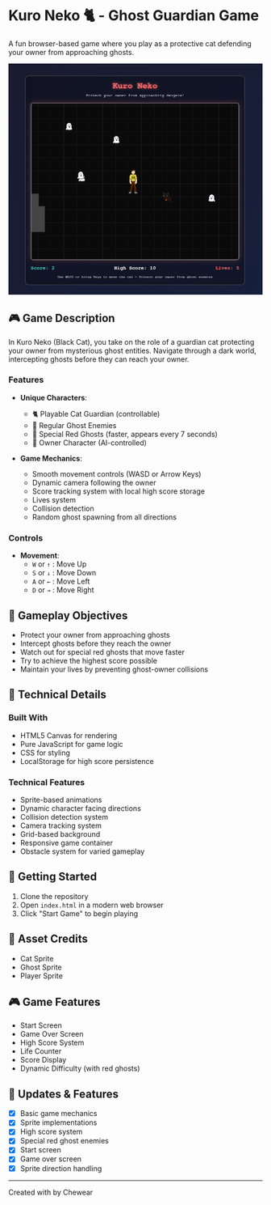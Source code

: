# Kuro Neko 🐈 - Ghost Guardian Game

A fun browser-based game where you play as a protective cat defending your owner from approaching ghosts.

![Game Preview](asset/preview.png)

## 🎮 Game Description

In Kuro Neko (Black Cat), you take on the role of a guardian cat protecting your owner from mysterious ghost entities. Navigate through a dark world, intercepting ghosts before they can reach your owner.

### Features

- **Unique Characters**:
  - 🐈 Playable Cat Guardian (controllable)
  - 👻 Regular Ghost Enemies
  - 🔴 Special Red Ghosts (faster, appears every 7 seconds)
  - 👤 Owner Character (AI-controlled)

- **Game Mechanics**:
  - Smooth movement controls (WASD or Arrow Keys)
  - Dynamic camera following the owner
  - Score tracking system with local high score storage
  - Lives system
  - Collision detection
  - Random ghost spawning from all directions

### Controls

- **Movement**:
  - `W` or `↑` : Move Up
  - `S` or `↓` : Move Down
  - `A` or `←` : Move Left
  - `D` or `→` : Move Right

## 🎯 Gameplay Objectives

- Protect your owner from approaching ghosts
- Intercept ghosts before they reach the owner
- Watch out for special red ghosts that move faster
- Try to achieve the highest score possible
- Maintain your lives by preventing ghost-owner collisions

## 🔧 Technical Details

### Built With

- HTML5 Canvas for rendering
- Pure JavaScript for game logic
- CSS for styling
- LocalStorage for high score persistence

### Technical Features

- Sprite-based animations
- Dynamic character facing directions
- Collision detection system
- Camera tracking system
- Grid-based background
- Responsive game container
- Obstacle system for varied gameplay

## 🚀 Getting Started

1. Clone the repository
2. Open `index.html` in a modern web browser
3. Click "Start Game" to begin playing

## 🎨 Asset Credits

- Cat Sprite
- Ghost Sprite
- Player Sprite

## 🎮 Game Features

- Start Screen
- Game Over Screen
- High Score System
- Life Counter
- Score Display
- Dynamic Difficulty (with red ghosts)

## 🔄 Updates & Features

- [x] Basic game mechanics
- [x] Sprite implementations
- [x] High score system
- [x] Special red ghost enemies
- [x] Start screen
- [x] Game over screen
- [x] Sprite direction handling

---

Created with by Chewear
